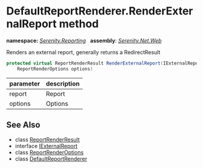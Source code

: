 # DefaultReportRenderer.RenderExternalReport method
**namespace:** *[Serenity.Reporting](../../README.md#serenity.reporting-namespace)*   **assembly**: *[Serenity.Net.Web](../../README.md)*

Renders an external report, generally returns a RedirectResult

```csharp
protected virtual ReportRenderResult RenderExternalReport(IExternalReport report, 
    ReportRenderOptions options)
```

| parameter | description |
| --- | --- |
| report | Report |
| options | Options |

## See Also

* class [ReportRenderResult](../Serenity.Net.Services/../ReportRenderResult.md)
* interface [IExternalReport](../Serenity.Net.Services/../IExternalReport.md)
* class [ReportRenderOptions](../Serenity.Net.Services/../ReportRenderOptions.md)
* class [DefaultReportRenderer](../DefaultReportRenderer.md)